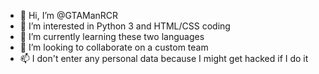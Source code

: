 - 👋 Hi, I’m @GTAManRCR
- 👀 I’m interested in Python 3 and HTML/CSS coding
- 🌱 I’m currently learning these two languages
- 💞️ I’m looking to collaborate on a custom team
- 📫 I don't enter any personal data because I might get hacked if I do it

<!---
GTAManRCR/GTAManRCR is a ✨ special ✨ repository because its `README.md` (this file) appears on your GitHub profile.
You can click the Preview link to take a look at your changes.
--->
